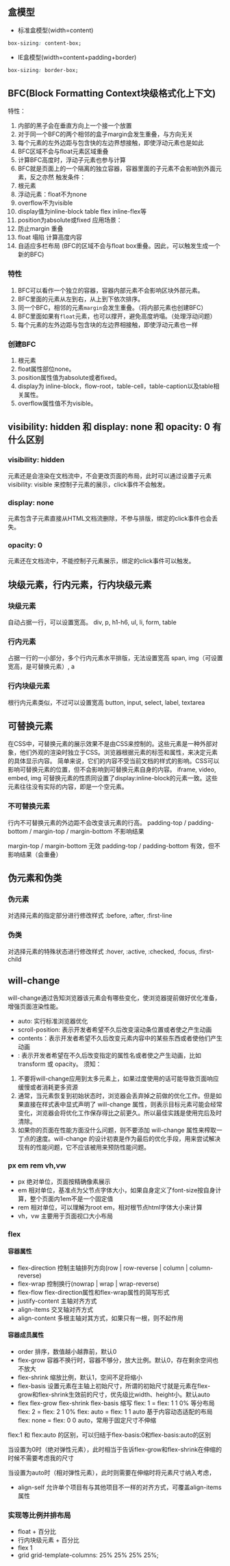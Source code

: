 ## 盒模型

- 标准盒模型(width=content)
```css
box-sizing: content-box;
```
- IE盒模型(width=content+padding+border)
```css
box-sizing: border-box;
```

## BFC(Block Formatting Context块级格式化上下文)

特性：
1. 内部的黑子会在垂直方向上一个接一个放置
2. 对于同一个BFC的两个相邻的盒子margin会发生重叠，与方向无关
3. 每个元素的左外边距与包含快的左边界想接触，即使浮动元素也是如此
4. BFC区域不会与float元素区域重叠
5. 计算BFC高度时，浮动子元素也参与计算
6. BFC就是页面上的一个隔离的独立容器，容器里面的子元素不会影响到外面元素，反之亦然
触发条件：
1. 根元素
2. 浮动元素：float不为none
3. overflow不为visible
4. display值为inline-block table flex inline-flex等
5. position为absolute或fixed
应用场景：
1. 防止margin 重叠
2. float 塌陷 计算高度内容
3. 自适应多栏布局 (BFC的区域不会与float box重叠。因此，可以触发生成一个新的BFC)

### 特性

1. BFC可以看作一个独立的容器，容器内部元素不会影响区块外部元素。
2. BFC里面的元素从左到右，从上到下依次排序。
3. 同一个BFC，相邻的元素`margin`会发生重叠。（将内部元素也创建BFC）
4. BFC里面如果有`float`元素，也可以撑开，避免高度坍塌。（处理浮动问题）
5. 每个元素的左外边距与包含块的左边界相接触，即使浮动元素也一样

### 创建BFC

1. 根元素
2. float属性部位none。
3. position属性值为absolute或者fixed。
4. display为 inline-block，flow-root，table-cell，table-caption以及table相关属性。
5. overflow属性值不为visible。

## visibility: hidden 和 display: none 和 opacity: 0 有什么区别

### visibility: hidden

元素还是会渲染在文档流中，不会更改页面的布局，此时可以通过设置子元素visibility: visible 来控制子元素的展示，click事件不会触发。

### display: none

元素包含子元素直接从HTML文档流删除，不参与排版，绑定的click事件也会丢失。

### opacity: 0

元素还在文档流中，不能控制子元素展示，绑定的click事件可以触发。

## 块级元素，行内元素，行内块级元素

### 块级元素

自动占据一行，可以设置宽高。
div, p, h1-h6, ul, li, form, table

### 行内元素

占据一行的一小部分，多个行内元素水平排版，无法设置宽高
span, img（可设置宽高，是可替换元素）, a

### 行内块级元素

根行内元素类似，不过可以设置宽高
button, input, select, label, textarea

## 可替换元素

在CSS中，可替换元素的展示效果不是由CSS来控制的。这些元素是一种外部对象，他们外观的渲染时独立于CSS。浏览器根据元素的标签和属性，来决定元素的具体显示内容。
简单来说，它们的内容不受当前文档的样式的影响。CSS可以影响可替换元素的位置，但不会影响到可替换元素自身的内容。
iframe, video, embed, img
可替换元素的性质同设置了display:inline-block的元素一致。这些元素往往没有实际的内容，即是一个空元素。

### 不可替换元素

行内不可替换元素的外边距不会改变该元素的行高。
padding-top / padding-bottom / margin-top / margin-bottom 不影响结果

margin-top / margin-bottom 无效
padding-top / padding-bottom 有效，但不影响结果（会重叠）

## 伪元素和伪类

### 伪元素

对选择元素的指定部分进行修改样式
:before, :after, :first-line

### 伪类

对选择元素的特殊状态进行修改样式
:hover, :active, :checked, :focus, :first-child

## will-change
​will-change通过告知浏览器该元素会有哪些变化，使浏览器提前做好优化准备，增强页面渲染性能。
- auto: 实行标准浏览器优化
- scroll-position: 表示开发者希望不久后改变滚动条位置或者使之产生动画
- contents：表示开发者希望不久后改变元素内容中的某些东西或者使他们产生动画
- <custom-ident>: 表示开发者希望在不久后改变指定的属性名或者使之产生动画，比如transform 或 opacity。
须知：
1. 不要将will-change应用到太多元素上，如果过度使用的话可能导致页面响应缓慢或者消耗更多资源
2. 通常，当元素恢复到初始状态时，浏览器会丢弃掉之前做的优化工作。但是如果直接在样式表中显式声明了 will-change 属性，则表示目标元素可能会经常变化，浏览器会将优化工作保存得比之前更久。所以最佳实践是使用完后及时清除。
3. 如果你的页面在性能方面没什么问题，则不要添加 will-change 属性来榨取一丁点的速度。will-change 的设计初衷是作为最后的优化手段，用来尝试解决现有的性能问题，它不应该被用来预防性能问题。

### px em rem vh,vw

- px
绝对单位，页面按精确像素展示
- em
相对单位，基准点为父节点字体大小，如果自身定义了font-size按自身计算，整个页面内1em不是一个固定值
- rem
相对单位，可以理解为root em，相对根节点html字体大小来计算
- vh，vw
主要用于页面视口大小布局

### flex

#### 容器属性
- flex-direction
控制主轴排列方向(row | row-reverse | column | column-reverse)
- flex-wrap
控制换行(nowrap | wrap | wrap-reverse)
- flex-flow
flex-direction属性和flex-wrap属性的简写形式
- justify-content
主轴对齐方式
- align-items
交叉轴对齐方式
- align-content
多根主轴对其方式，如果只有一根，则不起作用

#### 容器成员属性
- order
排序，数值越小越靠前，默认0
- flex-grow
容器不换行时，容器不够分，放大比例。默认0，存在剩余空间也不放大
- flex-shrink
缩放比例，默认1，空间不足将缩小
- flex-basis
设置元素在主轴上初始尺寸，所谓的初始尺寸就是元素在flex-grow和flex-shrink生效前的尺寸，优先级比width、height小。默认auto
- flex
flex-grow flex-shrink flex-basis 缩写
flex: 1 = flex: 1 1 0% 等分布局
flex: 2 = flex: 2 1 0%
flex: auto = flex: 1 1 auto 基于内容动态适配的布局
flex: none = flex: 0 0 auto，常用于固定尺寸不伸缩

flex:1 和 flex:auto 的区别，可以归结于flex-basis:0和flex-basis:auto的区别

当设置为0时（绝对弹性元素），此时相当于告诉flex-grow和flex-shrink在伸缩的时候不需要考虑我的尺寸

当设置为auto时（相对弹性元素），此时则需要在伸缩时将元素尺寸纳入考虑，

- align-self
允许单个项目有与其他项目不一样的对齐方式，可覆盖align-items属性


### 实现等比例并排布局
- float + 百分比
- 行内块级元素 + 百分比
- flex 1
- grid grid-template-columns: 25% 25% 25% 25%;